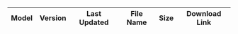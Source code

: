| Model | Version | Last Updated | File Name | Size | Download Link |
| ---- | ---- | ---- | ---- | ---- | ---- |
